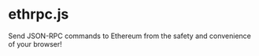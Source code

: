 ethrpc.js
=========

Send JSON-RPC commands to Ethereum from the safety and convenience of your browser!

